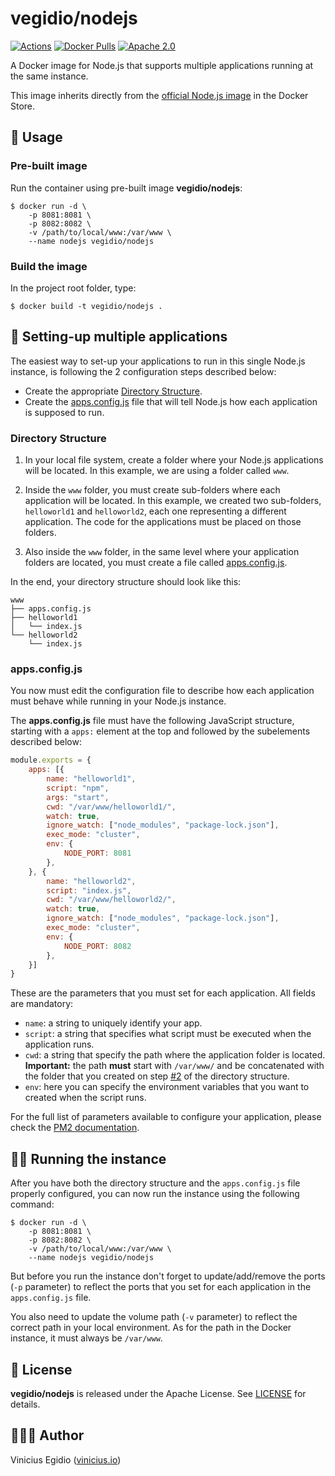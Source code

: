 # vegidio/nodejs

[![Actions](https://github.com/vegidio-docker/nodejs/workflows/build/badge.svg)](https://github.com/vegidio-docker/nodejs/actions)
[![Docker Pulls](https://img.shields.io/docker/pulls/vegidio/nodejs.svg)](https://hub.docker.com/r/vegidio/nodejs)
[![Apache 2.0](https://img.shields.io/badge/license-Apache_License_2.0-blue.svg)](http://www.apache.org/licenses/LICENSE-2.0)

A Docker image for Node.js that supports multiple applications running at the same instance.

This image inherits directly from the [official Node.js image](https://hub.docker.com/_/node) in the Docker Store.

## 🤖 Usage

### Pre-built image

Run the container using pre-built image **vegidio/nodejs**:

```
$ docker run -d \
    -p 8081:8081 \
    -p 8082:8082 \
    -v /path/to/local/www:/var/www \
    --name nodejs vegidio/nodejs
```

### Build the image

In the project root folder, type:

```
$ docker build -t vegidio/nodejs .
```

## 🧩 Setting-up multiple applications

The easiest way to set-up your applications to run in this single Node.js instance, is following the 2 configuration steps described below:

- Create the appropriate [Directory Structure](#directory-structure).
- Create the [apps.config.js](#appsconfigjs) file that will tell Node.js how each application is supposed to run.

### Directory Structure

1. In your local file system, create a folder where your Node.js applications will be located. In this example, we are using a folder called `www`.

2. Inside the `www` folder, you must create sub-folders where each application will be located. In this example, we created two sub-folders, `helloworld1` and `helloworld2`, each one representing a different application. The code for the applications must be placed on those folders.

3. Also inside the `www` folder, in the same level where your application folders are located, you must create a file called [apps.config.js](#appsconfigjs).

In the end, your directory structure should look like this:

```
www
├── apps.config.js
├── helloworld1
│   └── index.js
└── helloworld2
    └── index.js
```

### apps.config.js

You now must edit the configuration file to describe how each application must behave while running in your Node.js instance.

The **apps.config.js** file must have the following JavaScript structure, starting with a `apps:` element at the top and followed by the subelements described below:

```javascript
module.exports = {
    apps: [{
        name: "helloworld1",
        script: "npm",
        args: "start",
        cwd: "/var/www/helloworld1/",
        watch: true,
        ignore_watch: ["node_modules", "package-lock.json"],
        exec_mode: "cluster",
        env: {
            NODE_PORT: 8081
        },
    }, {
        name: "helloworld2",
        script: "index.js",
        cwd: "/var/www/helloworld2/",
        watch: true,
        ignore_watch: ["node_modules", "package-lock.json"],
        exec_mode: "cluster",
        env: {
            NODE_PORT: 8082
        },
    }]
}
```

These are the parameters that you must set for each application. All fields are mandatory:

- `name`: a string to uniquely identify your app.
- `script`: a string that specifies what script must be executed when the application runs.
- `cwd`: a string that specify the path where the application folder is located. **Important:** the path __must__ start with `/var/www/` and be concatenated with the folder that you created on step [#2](#directory-structure) of the directory structure.
- `env`: here you can specify the environment variables that you want to created when the script runs.

For the full list of parameters available to configure your application, please check the [PM2 documentation](http://pm2.keymetrics.io/docs/usage/application-declaration/).

## 🏃‍♂️ Running the instance

After you have both the directory structure and the `apps.config.js` file properly configured, you can now run the instance using the following command:

```
$ docker run -d \
    -p 8081:8081 \
    -p 8082:8082 \
    -v /path/to/local/www:/var/www \
    --name nodejs vegidio/nodejs
```

But before you run the instance don't forget to update/add/remove the ports (`-p` parameter) to reflect the ports that you set for each application in the `apps.config.js` file.

You also need to update the volume path (`-v` parameter) to reflect the correct path in your local environment. As for the path in the Docker instance, it must always be `/var/www`.

## 📝 License

**vegidio/nodejs** is released under the Apache License. See [LICENSE](LICENSE.txt) for details.

## 👨🏾‍💻 Author

Vinicius Egidio ([vinicius.io](http://vinicius.io))
